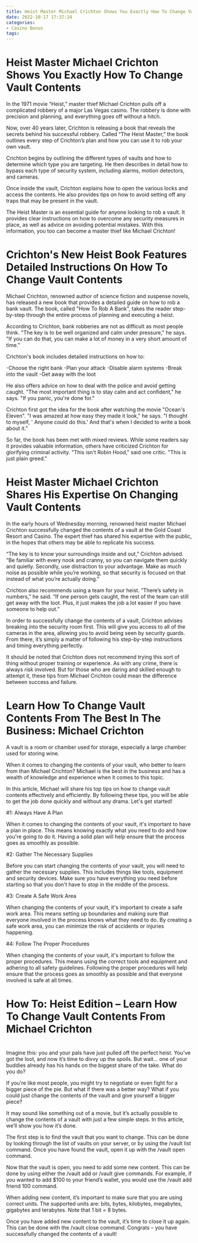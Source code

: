 ```yaml
---
title: Heist Master Michael Crichton Shows You Exactly How To Change Vault Contents
date: 2022-10-17 17:37:24
categories:
- Casino Bonus
tags:
---
```



#  Heist Master Michael Crichton Shows You Exactly How To Change Vault Contents

In the 1971 movie “Heist,” master thief Michael Crichton pulls off a complicated robbery of a major Las Vegas casino. The robbery is done with precision and planning, and everything goes off without a hitch.

Now, over 40 years later, Crichton is releasing a book that reveals the secrets behind his successful robbery. Called “The Heist Master,” the book outlines every step of Crichton’s plan and how you can use it to rob your own vault.

Crichton begins by outlining the different types of vaults and how to determine which type you are targeting. He then describes in detail how to bypass each type of security system, including alarms, motion detectors, and cameras.

Once inside the vault, Crichton explains how to open the various locks and access the contents. He also provides tips on how to avoid setting off any traps that may be present in the vault.

The Heist Master is an essential guide for anyone looking to rob a vault. It provides clear instructions on how to overcome any security measures in place, as well as advice on avoiding potential mistakes. With this information, you too can become a master thief like Michael Crichton!

#  Crichton's New Heist Book Features Detailed Instructions On How To Change Vault Contents

Michael Crichton, renowned author of science fiction and suspense novels, has released a new book that provides a detailed guide on how to rob a bank vault. The book, called "How To Rob A Bank", takes the reader step-by-step through the entire process of planning and executing a heist.

According to Crichton, bank robberies are not as difficult as most people think. "The key is to be well organized and calm under pressure," he says. "If you can do that, you can make a lot of money in a very short amount of time."

Crichton's book includes detailed instructions on how to:

-Choose the right bank
-Plan your attack
-Disable alarm systems
-Break into the vault
-Get away with the loot

He also offers advice on how to deal with the police and avoid getting caught. "The most important thing is to stay calm and act confident," he says. "If you panic, you're done for."

Crichton first got the idea for the book after watching the movie "Ocean's Eleven". "I was amazed at how easy they made it look," he says. "I thought to myself, ' Anyone could do this.' And that's when I decided to write a book about it."

So far, the book has been met with mixed reviews. While some readers say it provides valuable information, others have criticized Crichton for glorifying criminal activity. "This isn't Robin Hood," said one critic. "This is just plain greed."

#  Heist Master Michael Crichton Shares His Expertise On Changing Vault Contents

In the early hours of Wednesday morning, renowned heist master Michael Crichton successfully changed the contents of a vault at the Gold Coast Resort and Casino. The expert thief has shared his expertise with the public, in the hopes that others may be able to replicate his success.

“The key is to know your surroundings inside and out,” Crichton advised. “Be familiar with every nook and cranny, so you can navigate them quickly and quietly. Secondly, use distraction to your advantage. Make as much noise as possible while you’re working, so that security is focused on that instead of what you’re actually doing.”

Crichton also recommends using a team for your heist. “There’s safety in numbers,” he said. “If one person gets caught, the rest of the team can still get away with the loot. Plus, it just makes the job a lot easier if you have someone to help out.”

In order to successfully change the contents of a vault, Crichton advises breaking into the security room first. This will give you access to all of the cameras in the area, allowing you to avoid being seen by security guards. From there, it’s simply a matter of following his step-by-step instructions and timing everything perfectly.

It should be noted that Crichton does not recommend trying this sort of thing without proper training or experience. As with any crime, there is always risk involved. But for those who are daring and skilled enough to attempt it, these tips from Michael Crichton could mean the difference between success and failure.

#  Learn How To Change Vault Contents From The Best In The Business: Michael Crichton 

A vault is a room or chamber used for storage, especially a large chamber used for storing wine.

When it comes to changing the contents of your vault, who better to learn from than Michael Crichton? Michael is the best in the business and has a wealth of knowledge and experience when it comes to this topic.

In this article, Michael will share his top tips on how to change vault contents effectively and efficiently. By following these tips, you will be able to get the job done quickly and without any drama. Let's get started!

#1: Always Have A Plan

When it comes to changing the contents of your vault, it's important to have a plan in place. This means knowing exactly what you need to do and how you're going to do it. Having a solid plan will help ensure that the process goes as smoothly as possible.

#2: Gather The Necessary Supplies

Before you can start changing the contents of your vault, you will need to gather the necessary supplies. This includes things like tools, equipment and security devices. Make sure you have everything you need before starting so that you don't have to stop in the middle of the process.

#3: Create A Safe Work Area

When changing the contents of your vault, it's important to create a safe work area. This means setting up boundaries and making sure that everyone involved in the process knows what they need to do. By creating a safe work area, you can minimize the risk of accidents or injuries happening.

#4: Follow The Proper Procedures

When changing the contents of your vault, it's important to follow the proper procedures. This means using the correct tools and equipment and adhering to all safety guidelines. Following the proper procedures will help ensure that the process goes as smoothly as possible and that everyone involved is safe at all times.

#  How To: Heist Edition – Learn How To Change Vault Contents From Michael Crichton

#

Imagine this: you and your pals have just pulled off the perfect heist. You’ve got the loot, and now it’s time to divvy up the spoils. But wait… one of your buddies already has his hands on the biggest share of the take. What do you do?

If you’re like most people, you might try to negotiate or even fight for a bigger piece of the pie. But what if there was a better way? What if you could just change the contents of the vault and give yourself a bigger piece?

It may sound like something out of a movie, but it’s actually possible to change the contents of a vault with just a few simple steps. In this article, we’ll show you how it’s done.

The first step is to find the vault that you want to change. This can be done by looking through the list of vaults on your server, or by using the /vault list command. Once you have found the vault, open it up with the /vault open command.

Now that the vault is open, you need to add some new content. This can be done by using either the /vault add <name> <amount> or /vault give <name> <amount> commands. For example, if you wanted to add $100 to your friend’s wallet, you would use the /vault add friend 100 command.

When adding new content, it’s important to make sure that you are using correct units. The supported units are:
bits, bytes, kilobytes, megabytes, gigabytes and terabytes. Note that 1 bit = 8 bytes.

Once you have added new content to the vault, it’s time to close it up again. This can be done with the /vault close command. Congrats – you have successfully changed the contents of a vault!